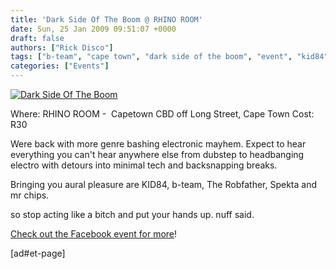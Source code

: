 ```yaml
---
title: 'Dark Side Of The Boom @ RHINO ROOM'
date: Sun, 25 Jan 2009 09:51:07 +0000
draft: false
authors: ["Rick Disco"]
tags: ["b-team", "cape town", "dark side of the boom", "event", "kid84", "mr chips", "party", "rhino room", "robfather", "spekta"]
categories: ["Events"]
---
```


[![Dark Side Of The Boom](/wp-content/uploads/2009/01/darksideboom.jpg "Dark Side Of The Boom")](/wp-content/uploads/2009/01/darksideboom.jpg)

Where: RHINO ROOM -  Capetown CBD off Long Street, Cape Town Cost: R30

Were back with more genre bashing electronic mayhem. Expect to hear everything you can't hear anywhere else from dubstep to headbanging electro with detours into minimal tech and backsnapping breaks.

Bringing you aural pleasure are KID84, b-team, The Robfather, Spekta and mr chips.

so stop acting like a bitch and put your hands up. nuff said.

[Check out the Facebook event for more](http://www.facebook.com/event.php?eid=45226158282&ref=ts "Facebook Event")!

\[ad#et-page\]